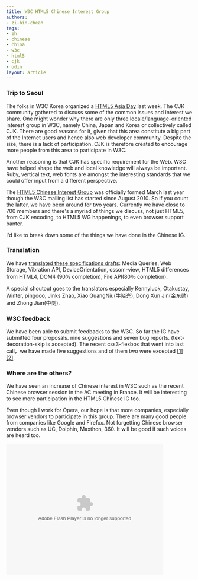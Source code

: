 ```yaml
---
title: W3C HTML5 Chinese Interest Group
authors:
- zi-bin-cheah
tags:
- zh
- chinese
- china
- w3c
- html5
- cjk
- odin
layout: article
---
```

<h3>Trip to Seoul</h3>
<p>
The folks in W3C Korea organized a <a href="http://www.w3c.or.kr/Events/html5_asia/">HTML5 Asia Day</a> last week. The CJK community gathered to discuss some of the common issues and interest we share. One might wonder why there are only three locale/language-oriented interest group in W3C, namely China, Japan and Korea or collectively called CJK. There are good reasons for it, given that this area constitute a big part of the Internet users and hence also web developer community. Despite the size, there is a lack of participation. CJK is therefore created to encourage more people from this area to participate in W3C.
</p>
<p>
Another reasoning is that CJK has specific requirement for the Web. W3C have helped shape the web and local knowledge will always be important. Ruby, vertical text, web fonts are amongst the interesting standards that we could offer input from a different perspective.
</p>
<p>
The <a href="http://www.w3.org/html/ig/zh/">HTML5 Chinese Interest Group</a> was officially formed March last year though the W3C mailing list has started since August 2010. So if you count the latter, we have been around for two years. Currently we have close to 700 members and there&#39;s a myriad of things we discuss, not just HTML5, from CJK encoding, to HTML5 WG happenings, to even browser support banter.
</p>
<p>
I&#39;d like to break down some of the things we have done in the Chinese IG.
</p>
<h3>
Translation
</h3>
<p>
We have <a href="http://www.w3.org/html/ig/zh/wiki/翻译">translated these specifications drafts</a>: Media Queries, Web Storage, Vibration API, DeviceOrientation, cssom-view, HTML5 differences from HTML4, DOM4 (90% completion), File API(80％ completion).
</p>
<p>
A special shoutout goes to the translators especially Kennyluck, Otakustay, Winter, pingooo, Jinks Zhao, Xiao GuangNiu(牛晓光), Dong Xun Jin(金东勋) and Zhong Jian(中剑).
</p>
<h3>
W3C feedback
</h3>
<p>
We have been able to submit feedbacks to the W3C. So far the IG have submitted four proposals. nine suggestions and seven bug reports. (text-decoration-skip is accepted). The recent css3-flexbox that went into last call，we have made five suggestions and of them two were excepted <a href="http://dev.w3.org/csswg/css3-flexbox/issues-lc-2012#issue-17">[1]</a> <a href="http://dev.w3.org/csswg/css3-flexbox/issues-lc-2012#issue-18">[2]</a>.
</p>
<h3>
Where are the others?
</h3>
<p>
We have seen an increase of Chinese interest in W3C such as the recent Chinese browser session in the AC meeting in France. It will be interesting to see more participation in the HTML5 Chinese IG too.
</p>
<p>
Even though I work for Opera, our hope is that more companies, especially browser vendors to participate in this group. There are many good people from companies like Google and Firefox. Not forgetting Chinese browser vendors such as UC, Dolphin, Maxthon, 360. It will be good if such voices are heard too.
</p>
<div style="width:425px"><object width="425" height="355">
<param name="movie" value="http://static.slidesharecdn.com/swf/ssplayer2.swf?doc=chineseigppt-120726051026-phpapp02&amp;stripped_title=w3c-html5-chinese-ig-report&amp;userName=zibin" /> <param name="allowFullScreen" value="true" /> <param name="allowScriptAccess" value="never" /> <embed name="__sse9785576" src="http://static.slidesharecdn.com/swf/ssplayer2.swf?doc=chineseigppt-120726051026-phpapp02&amp;stripped_title=w3c-html5-chinese-ig-report&amp;userName=zibin" type="application/x-shockwave-flash" allowfullscreen="true" width="425" height="355" allowscriptaccess="never" />
</object>
</div>
